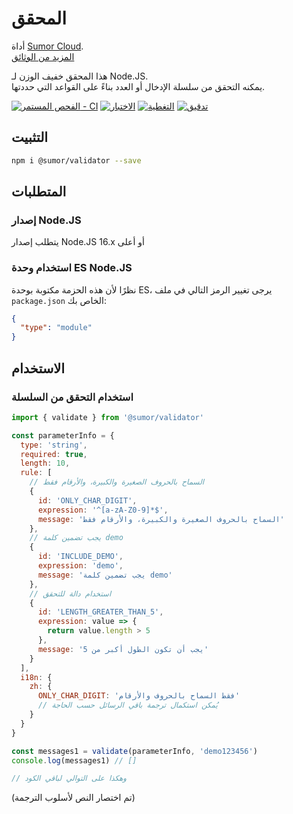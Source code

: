 # المحقق

أداة [Sumor Cloud](https://sumor.cloud).  
[المزيد من الوثائق](https://sumor.cloud)

هذا المحقق خفيف الوزن لـ Node.JS.  
يمكنه التحقق من سلسلة الإدخال أو العدد بناءً على القواعد التي حددتها.

[![الفحص المستمر - CI](https://github.com/sumor-cloud/validator/actions/workflows/ci.yml/badge.svg)](https://github.com/sumor-cloud/validator/actions/workflows/ci.yml)
[![الاختبار](https://github.com/sumor-cloud/validator/actions/workflows/ut.yml/badge.svg)](https://github.com/sumor-cloud/validator/actions/workflows/ut.yml)
[![التغطية](https://github.com/sumor-cloud/validator/actions/workflows/coverage.yml/badge.svg)](https://github.com/sumor-cloud/validator/actions/workflows/coverage.yml)
[![تدقيق](https://github.com/sumor-cloud/validator/actions/workflows/audit.yml/badge.svg)](https://github.com/sumor-cloud/validator/actions/workflows/audit.yml)

## التثبيت

```bash
npm i @sumor/validator --save
```

## المتطلبات

### إصدار Node.JS

يتطلب إصدار Node.JS 16.x أو أعلى

### استخدام وحدة ES Node.JS

نظرًا لأن هذه الحزمة مكتوبة بوحدة ES،
يرجى تغيير الرمز التالي في ملف `package.json` الخاص بك:

```json
{
  "type": "module"
}
```

## الاستخدام

### استخدام التحقق من السلسلة

```js
import { validate } from '@sumor/validator'

const parameterInfo = {
  type: 'string',
  required: true,
  length: 10,
  rule: [
    // السماح بالحروف الصغيرة والكبيرة، والأرقام فقط
    {
      id: 'ONLY_CHAR_DIGIT',
      expression: '^[a-zA-Z0-9]*$',
      message: 'السماح بالحروف الصغيرة والكبيرة، والأرقام فقط'
    },
    // يجب تضمين كلمة demo
    {
      id: 'INCLUDE_DEMO',
      expression: 'demo',
      message: 'يجب تضمين كلمة demo'
    },
    // استخدام دالة للتحقق
    {
      id: 'LENGTH_GREATER_THAN_5',
      expression: value => {
        return value.length > 5
      },
      message: 'يجب أن تكون الطول أكبر من 5'
    }
  ],
  i18n: {
    zh: {
      ONLY_CHAR_DIGIT: 'فقط السماح بالحروف والأرقام'
      // يُمكن استكمال ترجمة باقي الرسائل حسب الحاجة
    }
  }
}

const messages1 = validate(parameterInfo, 'demo123456')
console.log(messages1) // []

// وهكذا على التوالي لباقي الكود
```

(تم اختصار النص لأسلوب الترجمة)